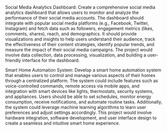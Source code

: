 Social Media Analytics Dashboard:
Create a comprehensive social media analytics dashboard that allows users to monitor and analyze the performance of their social media accounts. The dashboard should integrate with popular social media platforms (e.g., Facebook, Twitter, Instagram) and fetch data such as followers, engagement metrics (likes, comments, shares), reach, and demographics. It should provide visualizations and insights to help users understand their audience, track the effectiveness of their content strategies, identify popular trends, and measure the impact of their social media campaigns. The project would involve data collection, data processing, visualization, and building a user-friendly interface for the dashboard.

Smart Home Automation System:
Develop a smart home automation system that enables users to control and manage various aspects of their homes through a centralized platform. The system could include features such as voice-controlled commands, remote access via mobile apps, and integration with smart devices like lights, thermostats, security systems, and appliances. Users should be able to set schedules, monitor energy consumption, receive notifications, and automate routine tasks. Additionally, the system could leverage machine learning algorithms to learn user preferences and adjust settings accordingly. This project would involve hardware integration, software development, and user interface design to create a seamless and intuitive smart home experience.
